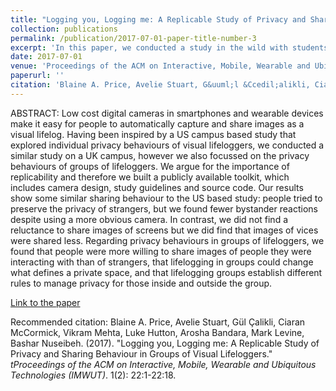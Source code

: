 ```yaml
---
title: "Logging you, Logging me: A Replicable Study of Privacy and Sharing Behaviour in Groups of Visual Lifeloggers"
collection: publications
permalink: /publication/2017-07-01-paper-title-number-3
excerpt: 'In this paper, we conducted a study in the wild with students on a UK campus to investigate the individual and group based privacy beaviours of visual lifeloggers.'
date: 2017-07-01
venue: 'Proceedings of the ACM on Interactive, Mobile, Wearable and Ubiquitous Technologies (IMWUT)'
paperurl: ''
citation: 'Blaine A. Price, Avelie Stuart, G&uuml;l &Ccedil;alikli, Ciaran McCormick, Vikram Mehta, Luke Hutton, Arosha Bandara, Mark Levine, Bashar Nuseibeh. (2017). &quot;Logging you, Logging me: A Replicable Study of Privacy and Sharing Behaviour in Groups of Visual Lifeloggers.&quot; <i>tProceedings of the ACM on Interactive, Mobile, Wearable and Ubiquitous Technologies (IMWUT)</i>. 1(2): 22:1-22:18.'
---
```


ABSTRACT:
Low cost digital cameras in smartphones and wearable devices make it easy for people to automatically capture and share images as a visual lifelog. Having been inspired by a US campus based study that explored individual privacy behaviours of visual lifeloggers, we conducted a similar study on a UK campus, however we also focussed on the privacy behaviours of groups of lifeloggers. We argue for the importance of replicability and therefore we built a publicly available toolkit, which includes camera design, study guidelines and source code. Our results show some similar sharing behaviour to the US based study: people tried to preserve the privacy of strangers, but we found fewer bystander reactions despite using a more obvious camera. In contrast, we did not find a reluctance to share images of screens but we did find that images of vices were shared less. Regarding privacy behaviours in groups of lifeloggers, we found that people were more willing to share images of people they were interacting with than of strangers, that lifelogging in groups could change what defines a private space, and that lifelogging groups establish different rules to manage privacy for those inside and outside the group.

[Link to the paper](http://oro.open.ac.uk/49401/7/a22-price.pdf)

Recommended citation: Blaine A. Price, Avelie Stuart, G&uuml;l &Ccedil;alikli, Ciaran McCormick, Vikram Mehta, Luke Hutton, Arosha Bandara, Mark Levine, Bashar Nuseibeh. (2017). &quot;Logging you, Logging me: A Replicable Study of Privacy and Sharing Behaviour in Groups of Visual Lifeloggers.&quot; <i>tProceedings of the ACM on Interactive, Mobile, Wearable and Ubiquitous Technologies (IMWUT)</i>. 1(2): 22:1-22:18.
